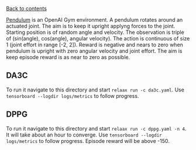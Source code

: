 [Back to contents](../README.md#contents)

[Pendulum](https://gym.openai.com/envs/Pendulum-v0/) is an OpenAI Gym environment. A pendulum rotates around an actuated joint. The aim is to keep it upright applyng forces to the joint. Starting position is of random angle and velocity. The observation is triple of (sin(angle), cos(angle), angular velocity). The action is continuous of size 1 (joint effort in range [-2, 2]). Reward is negative and nears to zero when pendulum is upright with zero angular velocity and joint effort. The aim is keep episode reward is as near to zero as possible.

## <a name="da3c"></a>DA3C
To run it navigate to this directory and start `relaax run -c da3c.yaml`. Use `tensorboard --logdir logs/metrics` to follow progress.

## <a name="dppg"></a>DPPG
To run it navigate to this directory and start `relaax run -c dppg.yaml -n 4`.  It will take about an hour to converge. Use `tensorboard --logdir logs/metrics` to follow progress. Episode reward will be above -150.
